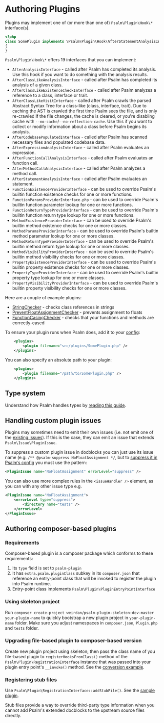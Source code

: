# Authoring Plugins

Plugins may implement one of (or more than one of) `Psalm\Plugin\Hook\*` interface(s).

```php
<?php
class SomePlugin implements \Psalm\Plugin\Hook\AfterStatementAnalysisInterface
{
}
```

`Psalm\Plugin\Hook\*` offers 19 interfaces that you can implement:

- `AfterAnalysisInterface` - called after Psalm has completed its analysis. Use this hook if you want to do something with the analysis results.
- `AfterClassLikeAnalysisInterface` - called after Psalm has completed its analysis of a given class.
- `AfterClassLikeExistenceCheckInterface` - called after Psalm analyzes a reference to a class, interface or trait.
- `AfterClassLikeVisitInterface` - called after Psalm crawls the parsed Abstract Syntax Tree for a class-like (class, interface, trait). Due to caching the AST is crawled the first time Psalm sees the file, and is only re-crawled if the file changes, the cache is cleared, or you're disabling cache with `--no-cache`/`--no-reflection-cache`. Use this if you want to collect or modify information about a class before Psalm begins its analysis.
- `AfterCodebasePopulatedInterface` - called after Psalm has scanned necessary files and populated codebase data.
- `AfterExpressionAnalysisInterface` - called after Psalm evaluates an expression.
- `AfterFunctionCallAnalysisInterface` - called after Psalm evaluates an function call.
- `AfterMethodCallAnalysisInterface` - called after Psalm analyzes a method call.
- `AfterStatementAnalysisInterface` - called after Psalm evaluates an statement.
- `FunctionExistenceProviderInterface` - can be used to override Psalm's builtin function existence checks for one or more functions.
- `FunctionParamsProviderInterface.php` - can be used to override Psalm's builtin function parameter lookup for one or more functions.
- `FunctionReturnTypeProviderInterface` - can be used to override Psalm's builtin function return type lookup for one or more functions.
- `MethodExistenceProviderInterface` - can be used to override Psalm's builtin method existence checks for one or more classes.
- `MethodParamsProviderInterface` - can be used to override Psalm's builtin method parameter lookup for one or more classes.
- `MethodReturnTypeProviderInterface` - can be used to override Psalm's builtin method return type lookup for one or more classes.
- `MethodVisibilityProviderInterface` - can be used to override Psalm's builtin method visibility checks for one or more classes.
- `PropertyExistenceProviderInterface` - can be used to override Psalm's builtin property existence checks for one or more classes.
- `PropertyTypeProviderInterface` - can be used to override Psalm's builtin property type lookup for one or more classes.
- `PropertyVisibilityProviderInterface` - can be used to override Psalm's builtin property visibility checks for one or more classes.

Here are a couple of example plugins:
 - [StringChecker](https://github.com/vimeo/psalm/blob/master/examples/plugins/StringChecker.php) - checks class references in strings
 - [PreventFloatAssignmentChecker](https://github.com/vimeo/psalm/blob/master/examples/plugins/PreventFloatAssignmentChecker.php) - prevents assignment to floats
 - [FunctionCasingChecker](https://github.com/vimeo/psalm/blob/master/examples/plugins/FunctionCasingChecker.php) - checks that your functions and methods are correctly-cased

To ensure your plugin runs when Psalm does, add it to your [config](../configuration.md):
```xml
    <plugins>
        <plugin filename="src/plugins/SomePlugin.php" />
    </plugins>
```

You can also specify an absolute path to your plugin:
```xml
    <plugins>
        <plugin filename="/path/to/SomePlugin.php" />
    </plugins>
```

## Type system

Understand how Psalm handles types by [reading this guide](plugins_type_system.md).

## Handling custom plugin issues

Plugins may sometimes need to emit their own issues (i.e. not emit one of the [existing issues](../issues.md)). If this is the case, they can emit an issue that extends `Psalm\Issue\PluginIssue`.

To suppress a custom plugin issue in docblocks you can just use its issue name (e.g. `/** @psalm-suppress NoFloatAssignment */`, but to [suppress it in Psalm’s config](../dealing_with_code_issues.md#config-suppression) you must use the pattern:

```xml
<PluginIssue name="NoFloatAssignment" errorLevel="suppress" />
```

You can also use more complex rules in the `<issueHandler />` element, as you can with any other issue type e.g.

```xml
<PluginIssue name="NoFloatAssignment">
    <errorLevel type="suppress">
        <directory name="tests" />
    </errorLevel>
</PluginIssue>
```

## Authoring composer-based plugins

### Requirements

Composer-based plugin is a composer package which conforms to these requirements:

1. Its `type` field is set to `psalm-plugin`
2. It has `extra.psalm.pluginClass` subkey in its `composer.json` that reference an entry-point class that will be invoked to register the plugin into Psalm runtime.
3. Entry-point class implements `Psalm\Plugin\PluginEntryPointInterface`

### Using skeleton project

Run `composer create-project weirdan/psalm-plugin-skeleton:dev-master your-plugin-name` to quickly bootstrap a new plugin project in `your-plugin-name` folder. Make sure you adjust namespaces in `composer.json`, `Plugin.php` and `tests` folder.

### Upgrading file-based plugin to composer-based version

Create new plugin project using skeleton, then pass the class name of you file-based plugin to `registerHooksFromClass()` method of the `Psalm\Plugin\RegistrationInterface` instance that was passed into your plugin entry point's `__invoke()` method. See the [conversion example](https://github.com/vimeo/psalm/tree/master/examples/plugins/composer-based/echo-checker/).

### Registering stub files

Use `Psalm\Plugin\RegistrationInterface::addStubFile()`. See the [sample plugin](https://github.com/weirdan/psalm-doctrine-collections/).

Stub files provide a way to override third-party type information when you cannot add Psalm's extended docblocks to the upstream source files directly.
